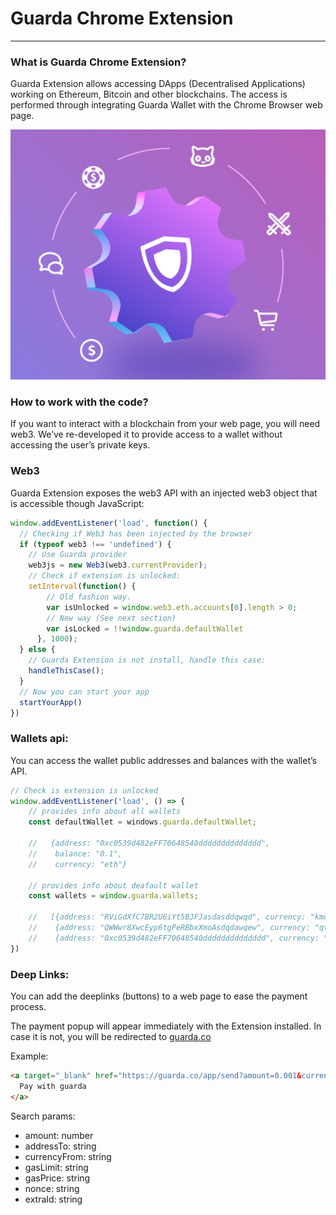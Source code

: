 # Guarda Chrome Extension
--------------
### What is Guarda Chrome Extension?
Guarda Extension allows accessing DApps (Decentralised Applications) working on Ethereum, Bitcoin and other blockchains. The access is performed through integrating Guarda Wallet with the Chrome Browser web page.

![Guarda Chrome Extension](guarda_extension.png?raw=true "Guarda Chrome Extension")

### How to work with the code?
If you want to interact with a blockchain from your web page, you will need web3. We’ve re-developed it to provide access to a wallet without accessing the user’s private keys.

### Web3
Guarda Extension exposes the web3 API with an injected web3 object that is accessible though JavaScript:
``` javascript
window.addEventListener('load', function() {
  // Checking if Web3 has been injected by the browser
  if (typeof web3 !== 'undefined') {
    // Use Guarda provider
    web3js = new Web3(web3.currentProvider);
    // Check if extension is unlocked:
    setInterval(function() {
        // Old fashion way.
        var isUnlocked = window.web3.eth.accounts[0].length > 0;
        // New way (See next section)
        var isLocked = !!window.guarda.defaultWallet
      }, 1000);
  } else {
    // Guarda Extension is not install, handle this case:
    handleThisCase();
  }
  // Now you can start your app
  startYourApp()
})
```
### Wallets api:
You can access the wallet public addresses and balances with the wallet’s API.

```javascript
// Check is extension is unlocked
window.addEventListener('load', () => {
    // provides info about all wallets
    const defaultWallet = windows.guarda.defaultWallet;

    //   {address: "0xc0539d482eFF70648540dddddddddddddd",
    //    balance: "0.1",
    //    currency: "eth"}

    // provides info about deafault wallet
    const wallets = window.guarda.wallets;

    //   [{address: "RViGdXfC7BR2U6iYt5BJFJasdasddqwqd", currency: "kmd", balance: "0"}
    //    {address: "QWWwr8XwcEyp6tgPeRBbxXmoAsdqdawqew", currency: "qtum", balance: "0"}
    //    {address: "0xc0539d482eFF70648540dddddddddddddd", currency: "eth",balance:"0.1"}]
})
```

### Deep Links:
You can add the deeplinks (buttons) to a web page to ease the payment process.

The payment popup will appear immediately with the Extension installed. In case it is not, you will be redirected to [guarda.co](https://guarda.co)

Example:
```html
<a target="_blank" href="https://guarda.co/app/send?amount=0.001&currencyFrom=btc&addressTo=1BZS3jJSCQRJiZJUaaS9t2yYv32nJ4NYcQ">
  Pay with guarda
</a>
```
Search params:
* amount: number
* addressTo: string
* currencyFrom: string
* gasLimit: string
* gasPrice: string
* nonce: string
* extraId: string
